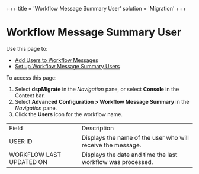 +++
title = 'Workflow Message Summary User'
solution = 'Migration'
+++

# Workflow Message Summary User

<div class="use">

Use this page to:

  - [Add Users to Workflow
    Messages](../Use_Cases/Create_Custom_Workflow_Messages.htm#Add)
  - [Set up Workflow Message Summary
    Users](../../Map/Config/Setup_User_Notifications.htm#Set_up_Workflow_Message_Summary_Users)

</div>

To access this page:

1.  Select <span style="font-weight: bold;">dspMigrate</span> in the
    <span style="font-style: italic;">Navigation</span> pane, or select
    <span style="font-weight: bold;">Console</span> in the Context bar.
2.  Select <span style="font-weight: bold;">Advanced Configuration \>
    Workflow Message Summary</span> in the
    <span style="font-style: italic;">Navigation</span> pane.
3.  Click the <span style="font-weight: bold;">Users</span> icon for the
    workflow
name.

|                          |                                                             |
| ------------------------ | ----------------------------------------------------------- |
| Field                    | Description                                                 |
| USER ID                  | Displays the name of the user who will receive the message. |
| WORKFLOW LAST UPDATED ON | Displays the date and time the last workflow was processed. |
